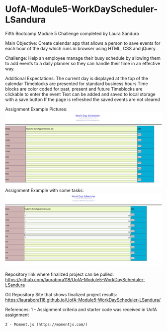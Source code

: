 # UofA-Module5-WorkDayScheduler-LSandura
Fifth Bootcamp Module 5 Challenge completed by Laura Sandura

Main Objective: 
Create calendar app that allows a person to save events for each hour of the day which runs in browser using HTML, CSS and jQuery.

Challenge: 
Help an employee manage their busy schedule by allowing them to add events to a daily planner so they can handle their time in an effective way.

Additional Expectations:
  The current day is displayed at the top of the calendar
  Timeblocks are presented for standard business hours
  Time blocks are color coded for past, present and future
  Timeblocks are clickable to enter the event
  Text can be added and saved to local storage with a save button
  If the page is refreshed the saved events are not cleared
    
Assignment Example Pictures:
    ![Site Example](./Assets/Images/Website1.JPG)
Assignment Example with some tasks:
    ![Site Example](./Assets/Images/Website2.JPG)
    
Repository link where finalized project can be pulled:
    https://github.com/laurabora118/UofA-Module5-WorkDayScheduler-LSandura

Git Repository Site that shows finalized project results:
    https://laurabora118.github.io/UofA-Module5-WorkDayScheduler-LSandura/
    
References:
    1 - Assignment criteria and starter code was received in UofA assignment 

    2 - Moment.js (https://momentjs.com/)

